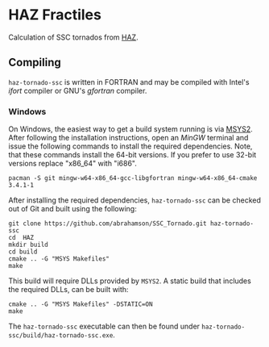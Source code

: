 # HAZ Fractiles

Calculation of SSC tornados from [HAZ](https://github.com/abrahamson/HAZ).

## Compiling

`haz-tornado-ssc` is written in FORTRAN and may be compiled with Intel's _ifort_
compiler or GNU's _gfortran_ compiler.

### Windows

On Windows, the easiest way to get a build system running is via
[MSYS2](https://msys2.github.io/). After following the installation
instructions, open an _MinGW_ terminal and issue the following commands to
install the required dependencies. Note, that these commands install the 64-bit
versions. If you prefer to use 32-bit versions replace "x86_64" with "i686".
```
pacman -S git mingw-w64-x86_64-gcc-libgfortran mingw-w64-x86_64-cmake 3.4.1-1
```
After installing the required dependencies, `haz-tornado-ssc` can be checked out of Git and
built using the following:
```
git clone https://github.com/abrahamson/SSC_Tornado.git haz-tornado-ssc
cd  HAZ
mkdir build
cd build
cmake .. -G "MSYS Makefiles"
make
```
This build will require DLLs provided by `MSYS2`. A static build that includes
the required DLLs, can be built with:
```
cmake .. -G "MSYS Makefiles" -DSTATIC=ON
make
```

The `haz-tornado-ssc` executable can then be found under
`haz-tornado-ssc/build/haz-tornado-ssc.exe`.
